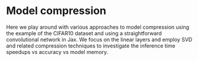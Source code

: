 # Model compression

Here we play around with various approaches to model compression using the example of the CIFAR10 dataset and using a straightforward convolutional network in Jax. We focus on the linear layers and employ SVD and related compression techniques to investigate the inference time speedups vs accuracy vs model memory.
